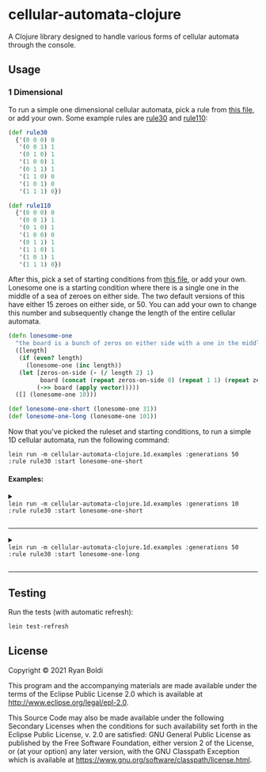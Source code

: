 # cellular-automata-clojure

A Clojure library designed to handle various forms of cellular automata through the console.

## Usage

### 1 Dimensional
To run a simple one dimensional cellular automata, pick a rule from [this file](src\cellular_automata_clojure\1d\rules.clj), or add your own. Some example rules are [rule30](https://en.wikipedia.org/wiki/Rule_30) and [rule110](https://en.wikipedia.org/wiki/Rule_110):

```clojure
(def rule30
  {'(0 0 0) 0
   '(0 0 1) 1
   '(0 1 0) 1
   '(1 0 0) 1
   '(0 1 1) 1
   '(1 1 0) 0
   '(1 0 1) 0
   '(1 1 1) 0})

(def rule110
  {'(0 0 0) 0
   '(0 0 1) 1
   '(0 1 0) 1
   '(1 0 0) 0
   '(0 1 1) 1
   '(1 1 0) 1
   '(1 0 1) 1
   '(1 1 1) 0})
```

After this, pick a set of starting conditions from [this file](src\cellular_automata_clojure\1d\boards.clj), or add your own.
Lonesome one is a starting condition where there is a single one in the middle of a sea of zeroes on either side. The two default versions of this have either 15 zeroes on either side, or 50. You can add your own to change this number and subsequently change the length of the entire cellular automata.

```clojure
(defn lonesome-one
  "the board is a bunch of zeros on either side with a one in the middle"
  ([length] 
   (if (even? length)
     (lonesome-one (inc length))
   (let [zeros-on-side (- (/ length 2) 1)
         board (concat (repeat zeros-on-side 0) (repeat 1 1) (repeat zeros-on-side 0))]
        (->> board (apply vector)))))
  ([] (lonesome-one 10)))

(def lonesome-one-short (lonesome-one 31))
(def lonesome-one-long (lonesome-one 101)) 
```

Now that you've picked the ruleset and starting conditions, to run a simple 1D cellular automata, run the following command:

```
lein run -m cellular-automata-clojure.1d.examples :generations 50 :rule rule30 :start lonesome-one-short
```

#### Examples:
<details>
    <summary>
        <code>
lein run -m cellular-automata-clojure.1d.examples :generations 10 :rule rule30 :start lonesome-one-short
        </code>
    </summary>
    =>
<pre><code>
..............#..............
.............###.............
............##..#............
...........##.####...........
..........##..#...#..........
.........##.####.###.........
........##..#....#..#........
.......##.####..######.......
......##..#...###.....#......
.....##.####.##..#...###.....
</code></pre>
</details>

___

<details>
    <summary>
        <code>
lein run -m cellular-automata-clojure.1d.examples :generations 50 :rule rule30 :start lonesome-one-long
        </code>
    </summary>
=>
<pre><code>
.................................................#.................................................
................................................###................................................
...............................................##..#...............................................
..............................................##.####..............................................
.............................................##..#...#.............................................
............................................##.####.###............................................
...........................................##..#....#..#...........................................
..........................................##.####..######..........................................
.........................................##..#...###.....#.........................................
........................................##.####.##..#...###........................................
.......................................##..#....#.####.##..#.......................................
......................................##.####..##.#....#.####......................................
.....................................##..#...###..##..##.#...#.....................................
....................................##.####.##..###.###..##.###....................................
...................................##..#....#.###...#..###..#..#...................................
..................................##.####..##.#..#.#####..#######..................................
.................................##..#...###..####.#....###......#.................................
................................##.####.##..###....##..##..#....###................................
...............................##..#....#.###..#..##.###.####..##..#...............................
..............................##.####..##.#..######..#...#...###.####..............................
.............................##..#...###..####.....####.###.##...#...#.............................
............................##.####.##..###...#...##....#...#.#.###.###............................
...........................##..#....#.###..#.###.##.#..###.##.#.#...#..#...........................
..........................##.####..##.#..###.#...#..####...#..#.##.######..........................
.........................##..#...###..####...##.#####...#.#####.#..#.....#.........................
........................##.####.##..###...#.##..#....#.##.#.....#####...###........................
.......................##..#....#.###..#.##.#.####..##.#..##...##....#.##..#.......................
......................##.####..##.#..###.#..#.#...###..####.#.##.#..##.#.####......................
.....................##..#...###..####...####.##.##..###....#.#..####..#.#...#.....................
....................##.####.##..###...#.##....#..#.###..#..##.####...###.##.###....................
...................##..#....#.###..#.##.#.#..#####.#..######..#...#.##...#..#..#...................
..................##.####..##.#..###.#..#.####.....####.....####.##.#.#.#########..................
.................##..#...###..####...####.#...#...##...#...##....#..#.#.#........#.................
................##.####.##..###...#.##....##.###.##.#.###.##.#..#####.#.##......###................
...............##..#....#.###..#.##.#.#..##..#...#..#.#...#..####.....#.#.#....##..#...............
..............##.####..##.#..###.#..#.####.####.#####.##.#####...#...##.#.##..##.####..............
.............##..#...###..####...####.#....#....#.....#..#....#.###.##..#.#.###..#...#.............
............##.####.##..###...#.##....##..###..###...######..##.#...#.###.#.#..####.###............
...........##..#....#.###..#.##.#.#..##.###..###..#.##.....###..##.##.#...#.####....#..#...........
..........##.####..##.#..###.#..#.####..#..###..###.#.#...##..###..#..##.##.#...#..######..........
.........##..#...###..####...####.#...######..###...#.##.##.###..######..#..##.#####.....#.........
........##.####.##..###...#.##....##.##.....###..#.##.#..#..#..###.....######..#....#...###........
.......##..#....#.###..#.##.#.#..##..#.#...##..###.#..##########..#...##.....####..###.##..#.......
......##.####..##.#..###.#..#.####.###.##.##.###...####.........####.##.#...##...###...#.####......
.....##..#...###..####...####.#....#...#..#..#..#.##...#.......##....#..##.##.#.##..#.##.#...#.....
....##.####.##..###...#.##....##..###.###########.#.#.###.....##.#..#####..#..#.#.###.#..##.###....
...##..#....#.###..#.##.#.#..##.###...#...........#.#.#..#...##..####....######.#.#...####..#..#...
..##.####..##.#..###.#..#.####..#..#.###.........##.#.#####.##.###...#..##......#.##.##...#######..
.##..#...###..####...####.#...######.#..#.......##..#.#.....#..#..#.#####.#....##.#..#.#.##......#.
##.####.##..###...#.##....##.##......#####.....##.###.##...########.#.....##..##..####.#.#.#....###
</code></pre>
</details>

___

## Testing
Run the tests (with automatic refresh):

```powershell
lein test-refresh
```

## License

Copyright © 2021 Ryan Boldi

This program and the accompanying materials are made available under the
terms of the Eclipse Public License 2.0 which is available at
http://www.eclipse.org/legal/epl-2.0.

This Source Code may also be made available under the following Secondary
Licenses when the conditions for such availability set forth in the Eclipse
Public License, v. 2.0 are satisfied: GNU General Public License as published by
the Free Software Foundation, either version 2 of the License, or (at your
option) any later version, with the GNU Classpath Exception which is available
at https://www.gnu.org/software/classpath/license.html.
